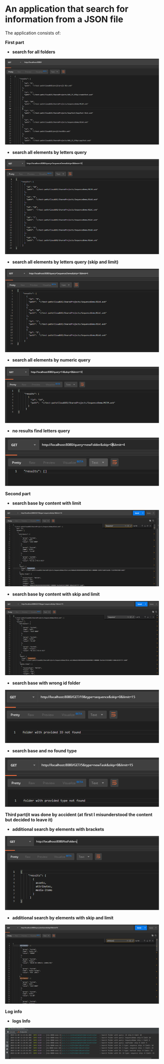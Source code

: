 # An application that search for information from a JSON file

The application consists of:

<b>First part

- search for all folders

![](application_screens/searchAllElements1.PNG)

- search all elements by letters query

![](application_screens/searchAllElementsByLettersQuery1.PNG)

- search all elements by letters query (skip and limit)

![](application_screens/searchAllElementsByLettersQuerySkipAndLimit1.PNG)

- search all elements by numeric query

![](application_screens/searchAllElementsByNumericQuery1.PNG)

- no results find letters query

![](application_screens/noResultsFindLettersQuery1.PNG)

<b>Second part

- search base by content with limit

![](application_screens/searchBaseByContentWithLimit2.PNG)

- search base by content with skip and limit

![](application_screens/searchBaseByContentWithSkipAndLimit2.PNG)

- search base with wrong id folder

![](application_screens/searchBaseWithWrongIdFolder2.PNG)

- search base and no found type 

![](application_screens/searchBaseAndNoFoundType2.PNG)

<b>Third part(it was done by accident (at first I misunderstood the content but decided to leave it)

- additional search by elements with brackets

![](application_screens/AdditionalSearchByElementsWithBrackets3.PNG)

- additional search by elements with skip and limit

![](application_screens/AdditionalSearchByElementsWithSkipAndLimit.PNG)

<b> Log info

- logs Info

![](application_screens/logInfo.PNG)

